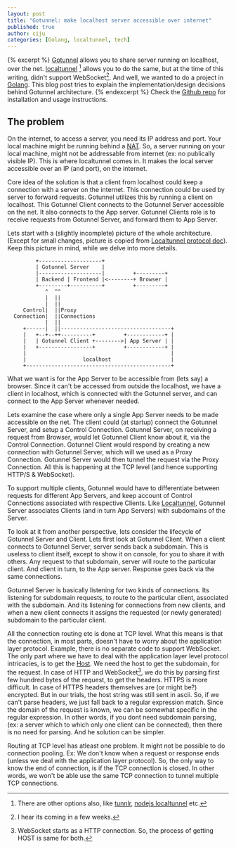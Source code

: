 ```yaml
--- 
layout: post
title: "Gotunnel: make localhost server accessible over internet"
published: true
author: ciju
categories: [Golang, localtunnel, tech]
---
```


{% excerpt %} [Gotunnel](github.com/ciju/gotunnel) allows you to share
server running on localhost, over the
net. [localtunnel](http://progrium.com/localtunnel/) [^1] allows you
to do the same, but at the time of this writing, didn't support
WebSocket[^2]. And well, we wanted to do a project in
[Golang](http://golang.org). This blog post tries to explain the
implementation/design decisions behind Gotunnel architecture. 
{% endexcerpt %} Check the [Github repo](github.com/ciju/gotunnel) for
installation and usage instructions.

## The problem ##

On the internet, to access a server, you need its IP address and
port. Your local machine might be running behind a
[NAT](http://en.wikipedia.org/wiki/Network_address_translation). So, a
server running on your local machine, might not be addressable from
internet (ex: no publically visible IP). This is where localtunnel
comes in. It makes the local server accessible over an IP (and port),
on the internet.

Core idea of the solution is that a client from localhost could keep a
connection with a server on the internet. This connection could be
used by server to forward requests. Gotunnel utilizes this by running
a client on localhost. This Gotunnel Client connects to the Gotunnel
Server accessible on the net. It also connects to the App
server. Gotunnel Clients role is to receive requests from Gotunnel
Server, and forward them to App Server.

Lets start with a (slightly incomplete) picture of the whole
architecture. (Except for small changes, picture is copied from
[Localtunnel protocol doc](https://github.com/progrium/localtunnel/blob/master/PROTOCOL.md)). Keep this picture in mind, while we delve into more details.

             +--------------------+
             | Gotunnel Server    |
             |--------------------|         +---------+
             | Backend | Frontend |<--------+ Browser |
             +---------+----------+         +---------+
                ^  ^^
                |  ||
                |  ||
         Control|  ||Proxy
      Connection|  ||Connections
                |  || 
         +------|  ||-----------------------------------+
         |   +--+--++----------+         +------------+ |
         |   | Gotunnel Client +-------->| App Server | |
         |   +-----------------+         +------------+ |
         |                                              |
         |                  localhost                   |
         +----------------------------------------------+
         
What we want is for the App Server to be accessible from (lets say) a
browser. Since it can't be accessed from outside the localhost, we
have a client in localhost, which is connected with the Gotunnel
server, and can connect to the App Server whenever needed.

Lets examine the case where only a single App Server needs to be made
accessible on the net. The client could (at startup) connect the
Gotunnel Server, and setup a Control Connection. Gotunnel Server, on
receiving a request from Browser, would let Gotunnel Client know about
it, via the Control Connection. Gotunnel Client would respond by
creating a new connection with Gotunnel Server, which will we used as
a Proxy Connection. Gotunnel Server would then tunnel the request via
the Proxy Connection. All this is happening at the TCP level (and
hence supporting HTTP/S & WebSocket).

To support multiple clients, Gotunnel would have to differentiate
between requests for different App Servers, and keep account of
Control Connections associated with respective Clients. Like
[Localtunnel](http://progrium.com/localtunnel/), Gotunnel Server
associates Clients (and in turn App Servers) with subdomains of the
Server.

To look at it from another perspective, lets consider the lifecycle of
Gotunnel Server and Client. Lets first look at Gotunnel Client. When a
client connects to Gotunnel Server, server sends back a
subdomain. This is useless to client itself, except to show it on
console, for you to share it with others. Any request to that
subdomain, server will route to the particular client. And client in
turn, to the App server. Response goes back via the same connections.

Gotunnel Server is basically listening for two kinds of
connections. Its listening for subdomain requests, to route to the
particular client, associated with the subdomain. And its listening
for connections from new clients, and when a new client connects it
assigns the requested (or newly generated) subdomain to the particular
client.

All the connection routing etc is done at TCP level. What this means
is that the connection, in most parts, doesn't have to worry about the
application layer protocol. Example, there is no separate code to
support WebSocket. The only part where we have to deal with the
application layer level protocol intricacies, is to get the
[Host](http://en.wikipedia.org/wiki/Hypertext_Transfer_Protocol#Client_request).
We need the host to get the subdomain, for the request. In case of
HTTP and WebSocket[^3], we do this by parsing first few hundred bytes
of the request, to get the headers. HTTPS is more difficult. In case
of HTTPS headers themselves are (or might be?) encrypted. But in our
trials, the host string was still sent in ascii. So, if we can't parse
headers, we just fall back to a regular expression match. Since the
domain of the request is known, we can be somewhat specific in the
regular expression. In other words, if you dont need subdomain
parsing, (ex: a server which to which only one client can be
connected), then there is no need for parsing. And he solution can be
simpler.

Routing at TCP level has atleast one problem. It might not be possible
to do connection pooling. Ex: We don't know when a request or response
ends (unless we deal with the application layer protocol). So, the
only way to know the end of connection, is if the TCP connection is
closed. In other words, we won't be able use the same TCP connection to tunnel
multiple TCP connections.

[^1]: There are other options also, like [tunnlr](https://tunnlr.com/), [nodejs localtunnel](http://shtylman.com/localtunnel/) etc.

[^2]: I hear its coming in a few weeks.

[^3]: WebSocket starts as a HTTP connection. So, the process of getting HOST is same for both.

